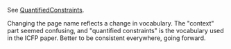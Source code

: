
See [QuantifiedConstraints](quantified-constraints). 


Changing the page name reflects a change in vocabulary.  The "context" part seemed confusing, and "quantified constraints" is the vocabulary used in the ICFP paper.  Better to be consistent everywhere, going forward.
